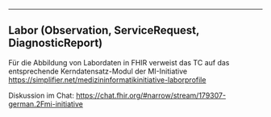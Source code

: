 ----
## Labor (Observation, ServiceRequest, DiagnosticReport)

Für die Abbildung von Labordaten in FHIR verweist das TC auf das entsprechende Kerndatensatz-Modul der MI-Initiative https://simplifier.net/medizininformatikinitiative-laborprofile

Diskussion im Chat: https://chat.fhir.org/#narrow/stream/179307-german.2Fmi-initiative